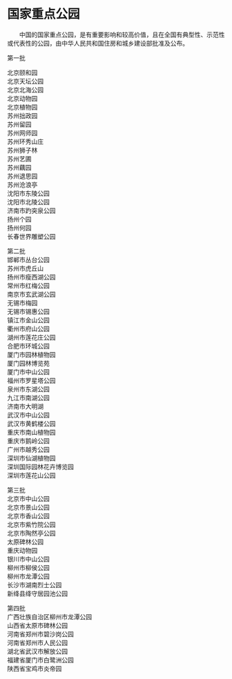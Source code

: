 # 国家重点公园  

&emsp;&emsp;中国的国家重点公园，是有重要影响和较高价值，且在全国有典型性、示范性或代表性的公园，由中华人民共和国住房和城乡建设部批准及公布。  

第一批  

北京颐和园  
北京天坛公园  
北京北海公园  
北京动物园  
北京植物园  
苏州拙政园  
苏州留园  
苏州网师园  
苏州环秀山庄  
苏州狮子林  
苏州艺圃  
苏州藕园  
苏州退思园  
苏州沧浪亭  
沈阳市东陵公园  
沈阳市北陵公园  
济南市趵突泉公园  
扬州个园  
扬州何园  
长春世界雕塑公园  

第二批  
邯郸市丛台公园  
苏州市虎丘山  
扬州市瘦西湖公园  
常州市红梅公园  
南京市玄武湖公园  
无锡市梅园  
无锡市锡惠公园  
镇江市金山公园  
衢州市府山公园  
湖州市莲花庄公园  
合肥市环城公园  
厦门市园林植物园  
厦门园林博览苑  
厦门市中山公园  
福州市罗星塔公园  
泉州市东湖公园  
九江市南湖公园  
济南市大明湖  
武汉市中山公园  
武汉市黄鹤楼公园  
重庆市南山植物园  
重庆市鹅岭公园  
广州市越秀公园  
深圳市仙湖植物园  
深圳国际园林花卉博览园  
深圳市莲花山公园  

第三批  
北京市中山公园  
北京市景山公园  
北京市香山公园  
北京市紫竹院公园  
北京市陶然亭公园  
太原碑林公园  
重庆动物园  
银川市中山公园  
柳州市柳侯公园  
柳州市龙潭公园  
长沙市湖南烈士公园  
新绛县绛守居园池公园  

第四批  
广西壮族自治区柳州市龙潭公园  
山西省太原市碑林公园  
河南省郑州市碧沙岗公园  
河南省郑州市人民公园  
湖北省武汉市解放公园  
福建省厦门市白鹭洲公园  
陕西省宝鸡市炎帝园  
<!-- Last processed: 2025-08-11 04:38:03 -->
